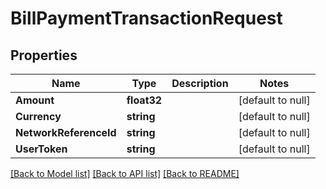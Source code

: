 # BillPaymentTransactionRequest

## Properties
Name | Type | Description | Notes
------------ | ------------- | ------------- | -------------
**Amount** | **float32** |  | [default to null]
**Currency** | **string** |  | [default to null]
**NetworkReferenceId** | **string** |  | [default to null]
**UserToken** | **string** |  | [default to null]

[[Back to Model list]](../README.md#documentation-for-models) [[Back to API list]](../README.md#documentation-for-api-endpoints) [[Back to README]](../README.md)


